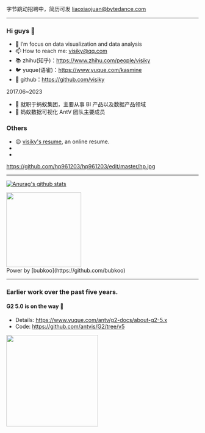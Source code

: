 
字节跳动招聘中，简历可发 liaoxiaojuan@bytedance.com

-------

### Hi guys 👋

- 🌱 I’m focus on data visualization and data analysis
- 📫 How to reach me: visiky@qq.com
- 📚 zhihu(知乎)：https://www.zhihu.com/people/visiky
- 🐦 yuque(语雀)：https://www.yuque.com/kasmine
- 👾 github：https://github.com/visiky

2017.06~2023

- 🔭 就职于蚂蚁集团，主要从事 BI 产品以及数据产品领域
- 🎩 蚂蚁数据可视化 AntV 团队主要成员

### Others

- 😉 [visiky's resume](https://visiky.github.io/resume/?user=visiky), an online resume.
- 
- 
https://github.com/hp961203/hp961203/edit/master/hp.jpg


-----

 [![Anurag's github stats](https://github-readme-stats.vercel.app/api?username=visiky&theme=dracula&hide=commits)](https://github.com/anuraghazra/github-readme-stats)

<img src="https://bubkoo-server.vercel.app/365dots" height="196"/>
<div>Power by [bubkoo](https://github.com/bubkoo)</div>



-----

### Earlier work over the past five years.

#### G2 5.0 is on the way 🚀

- Details: https://www.yuque.com/antv/g2-docs/about-g2-5.x
- Code: https://github.com/antvis/G2/tree/v5


<a href="https://juejin.cn/book/7031893648145186824"><img align="left" src="https://user-images.githubusercontent.com/7856674/145028516-3fe0020c-2bab-4bb9-b7bf-784433387614.png" height="240" /></a>


